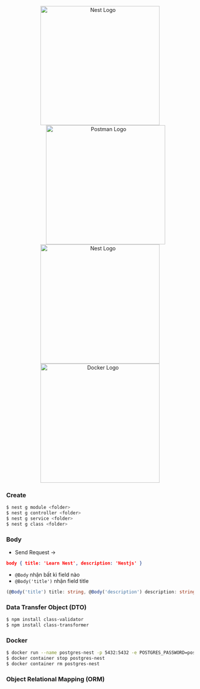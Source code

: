 <p align="center">
  <a href="http://nestjs.com/" target="blank"><img src="https://nestjs.com/img/logo_text.svg" width="320" alt="Nest Logo" /></a>
  <br />
   <a href="http://postman.com/" target="blank"><img src="https://camo.githubusercontent.com/cfe0dd83317c9b523c7f3d8911ee61eb1e2fc869a64a8b6ae075c2fd6e5b17cd/68747470733a2f2f6173736574732e676574706f73746d616e2e636f6d2f636f6d6d6f6e2d73686172652f706f73746d616e2d6c6f676f2d686f72697a6f6e74616c2d333230783133322e706e67" width="320" alt="Postman Logo" style="margin-left: 30px;" /></a>
   <br />
   <a href="https://www.postgresql.org/" target="blank"><img src="https://icon-library.com/images/postgresql-icon/postgresql-icon-20.jpg" width="320" alt="Nest Logo" /></a>
   <br />
    <a href="https://www.docker.com/" target="blank"><img src="https://upload.wikimedia.org/wikipedia/commons/thumb/4/4e/Docker_%28container_engine%29_logo.svg/1280px-Docker_%28container_engine%29_logo.svg.png" width="320" alt="Docker Logo" /></a>
   
</p>

[circleci-image]: https://img.shields.io/circleci/build/github/nestjs/nest/master?token=abc123def456
[circleci-url]: https://circleci.com/gh/nestjs/nest


### Create
```bash
$ nest g module <folder>
$ nest g controller <folder>
$ nest g service <folder>
$ nest g class <folder>

```

### Body
- Send Request ->
```json
body { title: 'Learn Nest', description: 'Nestjs' }
```
- `@Body` nhận bất kì field nào
- `@Body('title')` nhận field title 
```ts
(@Body('title') title: string, @Body('description') description: string)
```
### Data Transfer Object (DTO)
```bash
$ npm install class-validator
$ npm install class-transformer
```
### Docker
```bash
$ docker run --name postgres-nest -p 5432:5432 -e POSTGRES_PASSWORD=postgres -d postgres
$ docker container stop postgres-nest
$ docker container rm postgres-nest
```

### Object Relational Mapping (ORM)
